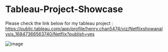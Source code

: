 # Tableau-Project-Showcase

Please check the link below for my tableau project : 
https://public.tableau.com/app/profile/henry.chan5474/viz/Netflixshowanalysis_16847366563740/Netflix?publish=yes

![image](https://github.com/HenryCNH/Tableau-Project-Showcase/assets/124549895/8b8424b0-d43e-47b4-b27a-c922714cc331)
